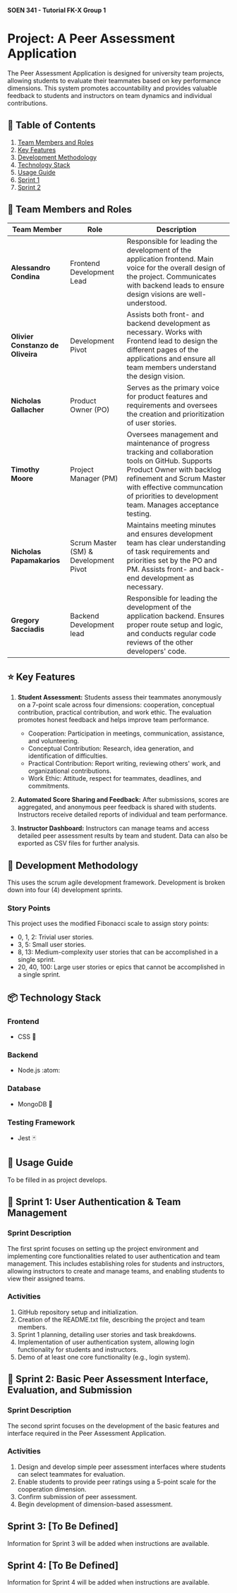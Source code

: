 **SOEN 341 - Tutorial FK-X Group 1**

# Project: A Peer Assessment Application 

The Peer Assessment Application is designed for university team projects, allowing students to evaluate their teammates based on key performance dimensions. This system promotes accountability and provides valuable feedback to students and instructors on team dynamics and individual contributions.

## :bookmark: Table of Contents 
1. [Team Members and Roles](#team-members-and-roles)
2. [Key Features](#key-features)
3. [Development Methodology](#development-methodology)
4. [Technology Stack](#technology-stack)
5. [Usage Guide](#usage-guide)
6. [Sprint 1](#sprint-1)
7. [Sprint 2](#sprint-2)

<a name="team-members-and-roles"></a>
## :superhero: Team Members and Roles
| Team Member | Role | Description |
| ----------- | ---- | ----------- |
| **Alessandro Condina** | Frontend Development Lead | Responsible for leading the development of the application frontend. Main voice for the overall design of the project. Communicates with backend leads to ensure design visions are well-understood. |
| **Olivier Constanzo de Oliveira** | Development Pivot | Assists both front- and backend development as necessary. Works with Frontend lead to design the different pages of the applications and ensure all team members understand the design vision. |
| **Nicholas Gallacher** | Product Owner (PO) | Serves as the primary voice for product features and requirements and oversees the creation and prioritization of user stories. |
| **Timothy Moore** | Project Manager (PM) | Oversees management and maintenance of progress tracking and collaboration tools on GitHub. Supports Product Owner with backlog refinement and Scrum Master with effective communcation of priorities to development team. Manages acceptance testing. |
| **Nicholas Papamakarios** | Scrum Master (SM) & Development Pivot | Maintains meeting minutes and ensures development team has clear understanding of task requirements and priorities set by the PO and PM. Assists front- and back-end development as necessary. |
| **Gregory Sacciadis** | Backend Development lead | Responsible for leading the development of the application backend. Ensures proper route setup and logic, and conducts regular code reviews of the other developers' code. |

<a name="key-features"></a>
## :star: Key Features

1. **Student Assessment:** Students assess their teammates anonymously on a 7-point scale across four dimensions: cooperation, conceptual contribution, practical contribution, and work ethic. The evaluation promotes honest feedback and helps improve team performance.
    - Cooperation: Participation in meetings, communication, assistance, and volunteering.
    - Conceptual Contribution: Research, idea generation, and identification of difficulties.
    - Practical Contribution: Report writing, reviewing others' work, and organizational contributions.
    - Work Ethic: Attitude, respect for teammates, deadlines, and commitments.

2. **Automated Score Sharing and Feedback:** After submissions, scores are aggregated, and anonymous peer feedback is shared with students. Instructors receive detailed reports of individual and team performance.

3. **Instructor Dashboard:** Instructors can manage teams and access detailed peer assessment results by team and student. Data can also be exported as CSV files for further analysis.

<a name="development-methodology"></a>
## :arrows_counterclockwise: Development Methodology

This uses the scrum agile development framework. Development is broken down into four (4) development sprints.

### Story Points

This project uses the modified Fibonacci scale to assign story points:
- 0, 1, 2: Trivial user stories.
- 3, 5: Small user stories.
- 8, 13: Medium-complexity user stories that can be accomplished in a single sprint.
- 20, 40, 100: Large user stories or epics that cannot be accomplished in a single sprint.

<a name="technology-stack"></a>
## :package: Technology Stack

### Frontend
- CSS :art:
### Backend
- Node.js :atom:
### Database
- MongoDB :leafy_green:
### Testing Framework
- Jest :black_joker:

<a name="usage-guide"></a>
## :open_book: Usage Guide

To be filled in as project develops.

<a name="sprint-1"></a>
## :runner: Sprint 1: User Authentication & Team Management

### Sprint Description

The first sprint focuses on setting up the project environment and implementing core functionalities related to user authentication and team management. This includes establishing roles for students and instructors, allowing instructors to create and manage teams, and enabling students to view their assigned teams.


### Activities

1. GitHub repository setup and initialization.
2. Creation of the README.txt file, describing the project and team members.
3. Sprint 1 planning, detailing user stories and task breakdowns.
4. Implementation of user authentication system, allowing login functionality for students and instructors.
5. Demo of at least one core functionality (e.g., login system).

<a name="sprint-2"></a>
## :runner: Sprint 2: Basic Peer Assessment Interface, Evaluation, and Submission

### Sprint Description

The second sprint focuses on the development of the basic features and interface required in the Peer Assessment Application.

### Activities

1. Design and develop simple peer assessment interfaces where students can select teammates for evaluation.
2. Enable students to provide peer ratings using a 5-point scale for the cooperation dimension.
3. Confirm submission of peer assessment.
4. Begin development of dimension-based assessment.  



## Sprint 3: [To Be Defined]

Information for Sprint 3 will be added when instructions are available.



## Sprint 4: [To Be Defined]

Information for Sprint 4 will be added when instructions are available.
